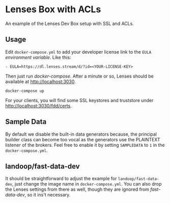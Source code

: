# Lenses Box with ACLs

An example of the Lenses Dev Box setup with SSL and ACLs.

## Usage

Edit `docker-compose.yml` to add your developer license link to the `EULA`
_environment variable_. Like this:

    - EULA=https://dl.lenses.stream/d/?id=<YOUR-LICENSE-KEY>

Then just run _docker-compose_. After a minute or so, Lenses should be available
at <http://localhost:3030>.

    docker-compose up

For your clients, you will find some SSL keystores and truststore
under <http://localhost:3030/fdd/certs>.

## Sample Data

By default we disable the built-in data generators because, the principal
builder class can become too vocal as the generators use the PLAINTEXT listener
of the brokers. Feel free to enable it by setting `SAMPLEDATA` to `1` in the
`docker-compose.yml`.

## landoop/fast-data-dev

It should be straightforward to adjust the example for `landoop/fast-data-dev`,
just change the image name in `docker-compose.yml`.  You can also drop the
Lenses settings from there as well, though they are ignored from
_fast-data-dev_, so it ins't necessary.

